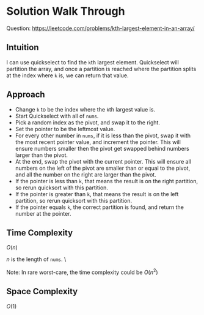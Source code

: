# Solution Walk Through
Question: https://leetcode.com/problems/kth-largest-element-in-an-array/

## Intuition
I can use quickselect to find the `k`th largest element. Quickselect will partition the array, and once a partition is reached where the partition splits at the index where `k` is, we can return that value.

## Approach
- Change `k` to be the index where the `k`th largest value is.
- Start Quickselect with all of `nums`.
- Pick a random index as the pivot, and swap it to the right.
- Set the pointer to be the leftmost value.
- For every other number in `nums`, if it is less than the pivot, swap it with the most recent pointer value, and increment the pointer. This will ensure numbers smaller then the pivot get swapped behind numbers larger than the pivot.
- At the end, swap the pivot with the current pointer. This will ensure all numbers on the left of the pivot are smaller than or equal to the pivot, and all the number on the right are larger than the pivot.
- If the pointer is less than `k`, that means the result is on the right partition, so rerun quicksort with this partition.
- If the pointer is greater than `k`, that means the result is on the left partition, so rerun quicksort with this partition.
- If the pointer equals `k`, the correct partition is found, and return the number at the pointer.

## Time Complexity
$O(n)$

$n$ is the length of `nums`. \

Note: In rare worst-care, the time complexity could be $O(n^{2})$

## Space Complexity
$O(1)$